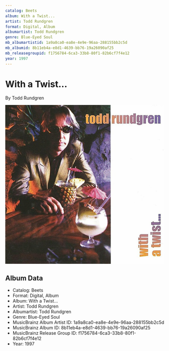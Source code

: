 ```yaml
---
catalog: Beets
album: With a Twist...
artist: Todd Rundgren
format: Digital, Album
albumartist: Todd Rundgren
genre: Blue-Eyed Soul
mb_albumartistid: 1a9a8ca0-ea8e-4e9e-96aa-288155bb2c5d
mb_albumid: 8b11eb4a-e8d1-4639-bb76-19a26090af25
mb_releasegroupid: f1756784-6ca3-33b8-80f1-82b6cf7f4e12
year: 1997
---
```


# With a Twist...

By Todd Rundgren

![](../../assets/beetscovers/Todd_Rundgren-With_a_Twist.jpg)

## Album Data

- Catalog: Beets
- Format: Digital, Album
- Album: With a Twist...
- Artist: Todd Rundgren
- Albumartist: Todd Rundgren
- Genre: Blue-Eyed Soul
- MusicBrainz Album Artist ID: 1a9a8ca0-ea8e-4e9e-96aa-288155bb2c5d
- MusicBrainz Album ID: 8b11eb4a-e8d1-4639-bb76-19a26090af25
- MusicBrainz Release Group ID: f1756784-6ca3-33b8-80f1-82b6cf7f4e12
- Year: 1997

